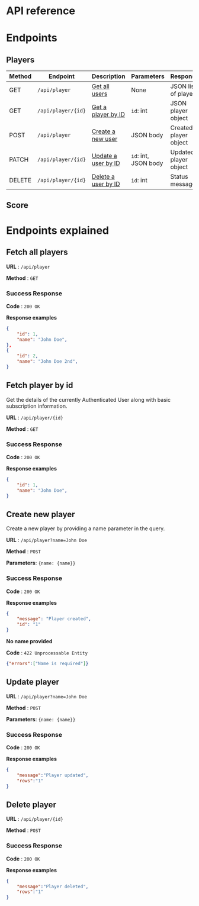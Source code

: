# API reference

# Endpoints
## Players
| Method      | Endpoint              | Description                                     | Parameters           | Response                  |
|-------------|-----------------------|-------------------------------------------------|----------------------|---------------------------|
| GET         | `/api/player`         | [Get all users](#fetch-all-players)             | None                 | JSON list of players      |
| GET         | `/api/player/{id}`    | [Get a player by ID](#fetch-player-by-id)       | `id`: int            | JSON player object        |
| POST        | `/api/player`         | [Create a new user](#create-new-player)         | JSON body            | Created player object     |
| PATCH       | `/api/player/{id}`    | [Update a user by ID](#update-player)           | `id`: int, JSON body | Updated player object     |
| DELETE      | `/api/player/{id}`    | [Delete a user by ID](#delete-player)           | `id`: int            | Status message            |

## Score

# Endpoints explained

## Fetch all players 

**URL** : `/api/player`

**Method** : `GET`


### Success Response

**Code** : `200 OK`

**Response examples**

```json
{
    "id": 1,
    "name": "John Doe",
},
{
    "id": 2,
    "name": "John Doe 2nd",
}
```

## Fetch player by id

Get the details of the currently Authenticated User along with basic
subscription information.

**URL** : `/api/player/{id}`

**Method** : `GET`


### Success Response

**Code** : `200 OK`

**Response examples**

```json
{
    "id": 1,
    "name": "John Doe",
}
```

## Create new player

Create a new player by providing a name parameter in the query.

**URL** : `/api/player?name=John Doe`

**Method** : `POST`

**Parameters**: `{name: {name}}`

### Success Response

**Code** : `200 OK`

**Response examples**

```json
{
    "message": "Player created",
    "id": "1"
}
```

**No name provided**

**Code** : `422 Unprocessable Entity`
```json
{"errors":["Name is required"]}
```

## Update player

**URL** : `/api/player?name=John Doe`

**Method** : `POST`

**Parameters**: `{name: {name}}`

### Success Response

**Code** : `200 OK`

**Response examples**

```json
{
    "message":"Player updated",
    "rows":"1"
}
```

## Delete player

**URL** : `/api/player/{id}`

**Method** : `POST`

### Success Response

**Code** : `200 OK`

**Response examples**

```json
{
    "message":"Player deleted",
    "rows":"1"
}
```


